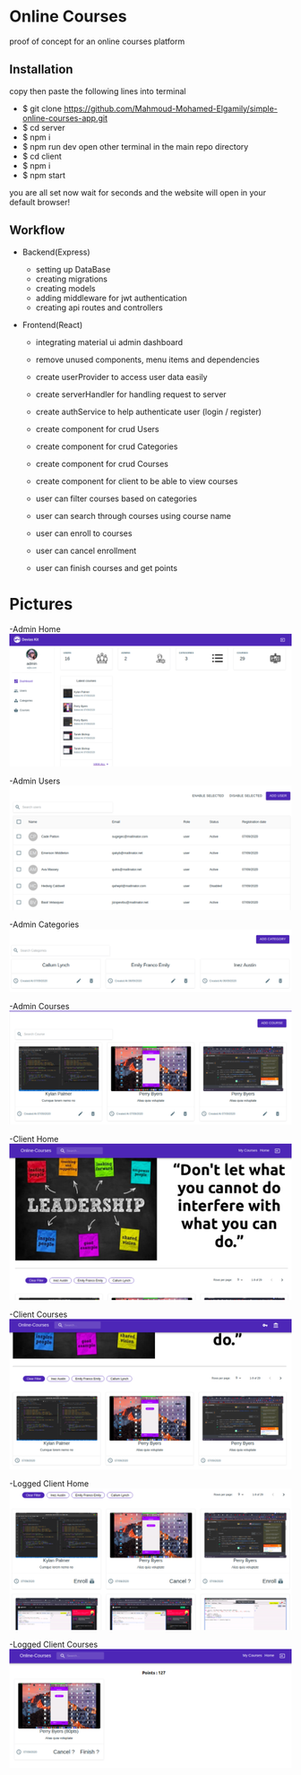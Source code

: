 # Online Courses
proof of concept for an online courses platform

## Installation

copy then paste the following lines into terminal
- $ git clone https://github.com/Mahmoud-Mohamed-Elgamily/simple-online-courses-app.git
- $ cd server
- $ npm i
- $ npm run dev
  open other terminal in the main repo directory
- $ cd client
- $ npm i
- $ npm start

you are all set now wait for seconds and the website will open in your default browser!

## Workflow
- Backend(Express)
  - setting up DataBase
  - creating migrations
  - creating models
  - adding middleware for jwt authentication
  - creating api routes and controllers
  
- Frontend(React)
  - integrating material ui admin dashboard
  - remove unused components, menu items and dependencies 
  - create userProvider to access user data easily
  - create serverHandler for handling request to server
  - create authService to help authenticate user (login / register)
  - create component for crud Users
  - create component for crud Categories
  - create component for crud Courses
  
  - create component for client to be able to view courses
  - user can filter courses based on categories 
  - user can search through courses using course name
  - user can enroll to courses
  - user can cancel enrollment
  - user can finish courses and get points 

# Pictures

-Admin Home
![](projectImages/adminPage.png)

-Admin Users
![](projectImages/adminUsersPage.png)

-Admin Categories
![](projectImages/adminCategoriesPage.png)

-Admin Courses 
![](projectImages/adminCoursesPage.png)

-Client Home
![](projectImages/homePage.png)

-Client Courses
![](projectImages/homepageCourses.png)

-Logged Client Home
![](projectImages/loggedUserHomePage.png)

-Logged Client Courses
![](projectImages/loggedUserCourses.png)
